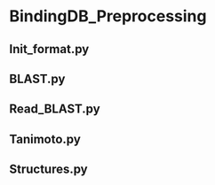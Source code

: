 # BindingDB_Preprocessing

## Init_format.py

## BLAST.py

## Read_BLAST.py

## Tanimoto.py

## Structures.py
